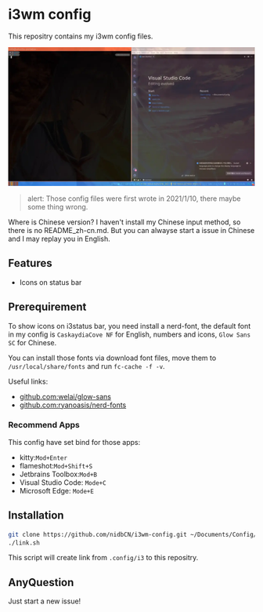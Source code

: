 # i3wm config

This repositry contains my i3wm config files.

![overview](./overview.webp)

> alert: Those config files were first wrote in 2021/1/10, there maybe some thing wrong.

Where is Chinese version? I haven't install my Chinese input method, so there is no README_zh-cn.md. But you can alwayse start a issue in Chinese and I may replay you in English.

## Features

* Icons on status bar

## Prerequirement

To show icons on i3status bar, you need install a nerd-font, the default font in my config is `CaskaydiaCove NF` for English, numbers and icons, `Glow Sans SC` for Chinese.

You can install those fonts via download font files, move them to `/usr/local/share/fonts` and run `fc-cache -f -v`.

Useful links:

* [github.com:welai/glow-sans](https://github.com/welai/glow-sans)
* [github.com:ryanoasis/nerd-fonts](https://github.com/ryanoasis/nerd-fonts)

### Recommend Apps

This config have set bind for those apps:

* kitty:`Mod+Enter`
* flameshot:`Mod+Shift+S`
* Jetbrains Toolbox:`Mod+B`
* Visual Studio Code: `Mode+C`
* Microsoft Edge: `Mode+E`

## Installation

```sh
git clone https://github.com/nidbCN/i3wm-config.git ~/Documents/Config/
./link.sh
```

This script will create link from `.config/i3` to this repositry.

## AnyQuestion

Just start a new issue!
